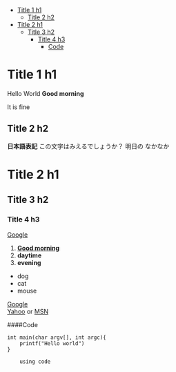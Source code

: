 <!-- @import "[TOC]" {cmd="toc" depthFrom=1 depthTo=6 orderedList=false} -->

<!-- code_chunk_output -->

* [Title 1 h1](#title-1-h1)
	* [Title 2 h2](#title-2-h2)
* [Title 2 h1](#title-2-h1)
	* [Title 3 h2](#title-3-h2)
		* [Title 4 h3](#title-4-h3)
			* [Code](#code)

<!-- /code_chunk_output -->

# Title 1 h1
Hello World
**Good morning**

It is fine
## Title 2 h2
**日本語表記**
この文字はみえるでしょうか？  明日の
なかなか
  
# Title 2 h1
## Title 3 h2
### Title 4 h3

[Google](https://www.google.com)

1. [**Good morning**](https://www.yahoo.com)
2. **daytime**
3. **evening**

+ dog
+ cat
+ mouse

[Google][ggl]  
[Yahoo] or [MSN]

[ggl]:https://google.com
[Yahoo]:https://yahoo.com
[MSN]: https://msn.com

####Code

    int main(char argv[], int argc){
        printf("Hello world")
    }

`````
    using code
